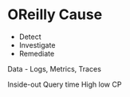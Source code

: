 # OReilly Cause

* Detect
* Investigate
* Remediate

Data - 
Logs, Metrics, Traces

Inside-out
Query time
High low CP